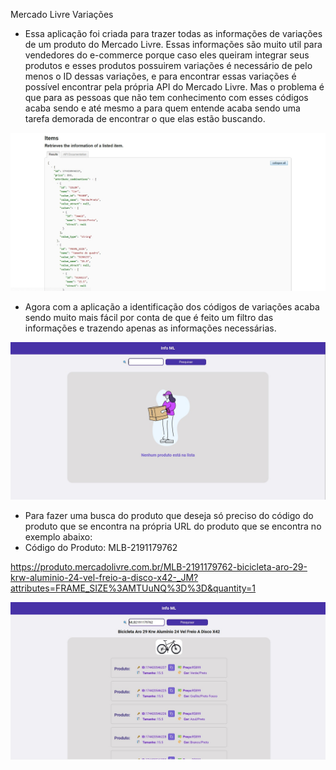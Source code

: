 Mercado Livre Variações

- Essa aplicação foi criada para trazer todas as informações de variações de um produto do Mercado Livre. Essas informações são muito util para vendedores do e-commerce porque caso eles queiram integrar seus produtos e esses produtos possuirem variações é necessário de pelo menos o ID dessas variações, e para encontrar essas variações é possível encontrar pela própria API do Mercado Livre. Mas o problema é que para as pessoas que não tem conhecimento com esses códigos acaba sendo e até mesmo a para quem entende acaba sendo uma tarefa demorada de encontrar o que elas estão buscando.

<img src='./assets/apiML.jpeg' height={300}/>

- Agora com a aplicação a identificação dos códigos de variações acaba sendo muito mais fácil por conta de que é feito um filtro das informações e trazendo apenas as informações necessárias.

<img src='./assets/imageEmpty.jpeg' height={300}/>

- Para fazer uma busca do produto que deseja só preciso do código do produto que se encontra na própria URL do produto que se encontra no exemplo abaixo:
- Código do Produto: MLB-2191179762

https://produto.mercadolivre.com.br/MLB-2191179762-bicicleta-aro-29-krw-aluminio-24-vel-freio-a-disco-x42-_JM?attributes=FRAME_SIZE%3AMTUuNQ%3D%3D&quantity=1


<img src='./assets/imageList.jpeg' height={300}/>
